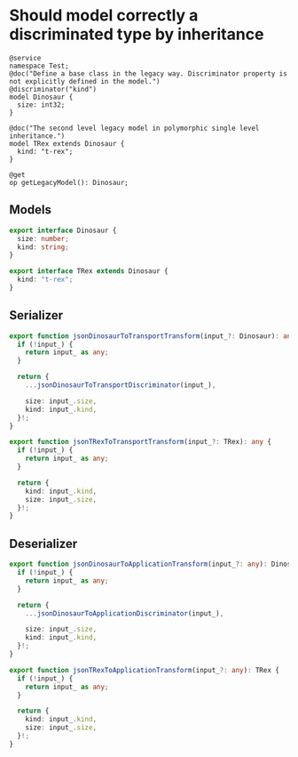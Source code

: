# Should model correctly a discriminated type by inheritance

```tsp
@service
namespace Test;
@doc("Define a base class in the legacy way. Discriminator property is not explicitly defined in the model.")
@discriminator("kind")
model Dinosaur {
  size: int32;
}

@doc("The second level legacy model in polymorphic single level inheritance.")
model TRex extends Dinosaur {
  kind: "t-rex";
}

@get
op getLegacyModel(): Dinosaur;
```

## Models

```ts src/models/models.ts interface Dinosaur
export interface Dinosaur {
  size: number;
  kind: string;
}
```

```ts src/models/models.ts interface TRex
export interface TRex extends Dinosaur {
  kind: "t-rex";
}
```

## Serializer

```ts src/models/serializers.ts function jsonDinosaurToTransportTransform
export function jsonDinosaurToTransportTransform(input_?: Dinosaur): any {
  if (!input_) {
    return input_ as any;
  }

  return {
    ...jsonDinosaurToTransportDiscriminator(input_),

    size: input_.size,
    kind: input_.kind,
  }!;
}
```

```ts src/models/serializers.ts function jsonTRexToTransportTransform
export function jsonTRexToTransportTransform(input_?: TRex): any {
  if (!input_) {
    return input_ as any;
  }

  return {
    kind: input_.kind,
    size: input_.size,
  }!;
}
```

## Deserializer

```ts src/models/serializers.ts function jsonDinosaurToApplicationTransform
export function jsonDinosaurToApplicationTransform(input_?: any): Dinosaur {
  if (!input_) {
    return input_ as any;
  }

  return {
    ...jsonDinosaurToApplicationDiscriminator(input_),

    size: input_.size,
    kind: input_.kind,
  }!;
}
```

```ts src/models/serializers.ts function jsonTRexToApplicationTransform
export function jsonTRexToApplicationTransform(input_?: any): TRex {
  if (!input_) {
    return input_ as any;
  }

  return {
    kind: input_.kind,
    size: input_.size,
  }!;
}
```

